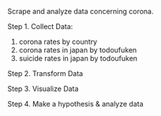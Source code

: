 Scrape and analyze data concerning corona.

Step 1. 
Collect Data:
1. corona rates by country
2. corona rates in japan by todoufuken
3. suicide rates in japan by todoufuken

Step 2.
Transform Data

Step 3. 
Visualize Data

Step 4. 
Make a hypothesis & analyze data
